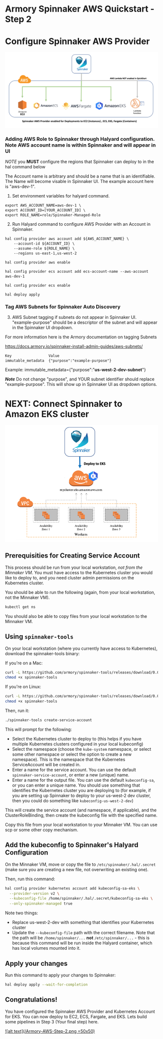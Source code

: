 # Armory Spinnaker AWS Quickstart - Step 2 
# Configure Spinnaker AWS Provider

![No CREATE Permission](/AWS-Deploy-Spinnaker.png)

### Adding AWS Role to Spinnaker through Halyard configuration.  Note AWS account name is within Spinnaker and will appear in UI ###

*NOTE* you **MUST** configure the regions that Spinnaker can deploy to in the hal command below

The Account name is arbitrary and should be a name that is an identifiable.  The Name will become visable in Spinnaker UI.  The example account here is "aws-dev-1".

1. Set environment variables for halyard command.
```code
export AWS_ACCOUNT_NAME=aws-dev-1 \
export ACCOUNT_ID=[YOUR_ACCOUNT_ID] \
export ROLE_NAME=role/Spinnaker-Managed-Role
```
2. Run Halyard command to configure AWS Provider with an Account in Spinnaker.

```code
hal config provider aws account add ${AWS_ACCOUNT_NAME} \
    --account-id ${ACCOUNT_ID} \
    --assume-role ${ROLE_NAME} \
    --regions us-east-1,us-west-2
```

```code
hal config provider aws enable
```

```code
hal config provider ecs account add ecs-account-name --aws-account aws-dev-1
```

```code
hal config provider ecs enable
```

```code
hal deploy apply
```

### Tag AWS Subnets for Spinnaker Auto Discovery

3. AWS Subnet tagging if subnets do not appear in Spinnaker UI.  "example-purpose" should be a descriptor of the subnet and will appear in the Spinnaker UI dropdown.

For more information here is the Armory documentation on tagging Subnets

https://docs.armory.io/spinnaker-install-admin-guides/aws-subnets/

```code
Key                 Value
immutable_metadata  {"purpose":"example-purpose"}
```
 Example: immutable_metadata={"purpose":"**us-west-2-dev-subnet**"}

***Note*** Do not change "purpose", and YOUR subnet identifier should replace "example-purpose".  This will show up in Spinnaker UI as dropdown options. 


# NEXT: Connect Spinnaker to Amazon EKS cluster

![No CREATE Permission](/Spinnaker-to-EKS.png)

## Prerequisities for Creating Service Account

This process should be run from your local workstation, *not from the Minnaker VM*.  You must have access to the Kubernetes cluster you would like to deploy to, and you need cluster admin permissions on the Kubernetes cluster.

You should be able to run the following (again, from your local workstation, not the Minnaker VM).

```bash
kubectl get ns
```

You should also be able to copy files from your local workstation to the Minnaker VM.

## Using `spinnaker-tools`

On your local workstation (where you currently have access to Kubernetes), download the spinnaker-tools binary:

If you're on a Mac:

```bash
curl -L https://github.com/armory/spinnaker-tools/releases/download/0.0.7/spinnaker-tools-darwin -o spinnaker-tools
chmod +x spinnaker-tools
```

If you're on Linux:

```bash
curl -L https://github.com/armory/spinnaker-tools/releases/download/0.0.7/spinnaker-tools-linux -o spinnaker-tools
chmod +x spinnaker-tools
```

Then, run it:

```bash
./spinnaker-tools create-service-account
```

This will prompt for the following:
* Select the Kubernetes cluster to deploy to (this helps if you have multiple Kubernetes clusters configured in your local kubeconfig)
* Select the namespace (choose the `kube-system` namespace, or select some other namespace or select the option to create a new namespace).  This is the namespace that the Kubernetes ServiceAccount will be created in.
* Enter a name for the service account.  You can use the default `spinnaker-service-account`, or enter a new (unique) name.
* Enter a name for the output file.  You can use the default `kubeconfig-sa`, or you can enter a unique name.  You should use something that identifies the Kubernetes cluster you are deploying to (for example, if you are setting up Spinnaker to deploy to your us-west-2 dev cluster, then you could do something like `kubeconfig-us-west-2-dev`)

This will create the service account (and namespace, if applicable), and the ClusterRoleBinding, then create the kubeconfig file with the specified name.

Copy this file from your local workstation to your Minnaker VM.  You can use scp or some other copy mechanism.

## Add the kubeconfig to Spinnaker's Halyard Configuration

On the Minnaker VM, move or copy the file to `/etc/spinnaker/.hal/.secret` (make sure you are creating a new file, not overwriting an existing one).

Then, run this command:

```bash
hal config provider kubernetes account add kubeconfig-sa-eks \
  --provider-version v2 \
  --kubeconfig-file /home/spinnaker/.hal/.secret/kubeconfig-sa-eks \
  --only-spinnaker-managed true
```

Note two things:
* Replace us-west-2-dev with something that identifies your Kubernetes cluster
* Update the `--kubeconfig-file` path with the correct filename.  Note that the path will be `/home/spinnaker/...` **not** `/etc/spinnaker/...` - this is because this command will be run inside the Halyard container, which has local volumes mounted into it.

## Apply your changes

Run this command to apply your changes to Spinnaker:

```bash
hal deploy apply --wait-for-completion
```

## Congratulations!  
You have configured the Spinnaker AWS Provider and Kubernetes Account for EKS.  You can now deploy to EC2, ECS, Fargate, and EKS.  Lets build some pipelines in Step 3 (Your final step) here.

[![alt text](/Armory-AWS-Step-2.png =50x50)](https://youtu.be/epKXV2FIm6Y "title")
